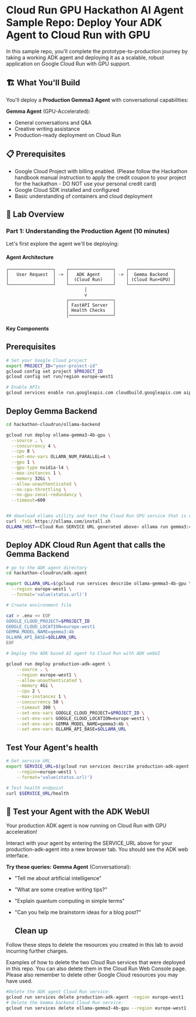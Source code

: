# Cloud Run GPU Hackathon AI Agent Sample Repo: Deploy Your ADK Agent to Cloud Run with GPU

 In this sample repo, you'll complete the prototype-to-production journey by taking a working ADK agent and deploying it as a scalable, robust application on Google Cloud Run with GPU support.


## 🏗️ What You'll Build

You'll deploy a **Production Gemma3 Agent** with conversational capabilities:

**Gemma Agent** (GPU-Accelerated):

- General conversations and Q&A
- Creative writing assistance
- Production-ready deployment on Cloud Run

## 📋 Prerequisites

- Google Cloud Project with billing enabled. (Please follow the Hackathon handbook manual instruction to apply the credit coupon to your project for the hackathon - DO NOT use your personal credit card)
- Google Cloud SDK installed and configured
- Basic understanding of containers and cloud deployment

## 🚀 Lab Overview

### Part 1: Understanding the Production Agent (10 minutes)

Let's first explore the agent we'll be deploying:

#### Agent Architecture

```
┌─────────────────┐    ┌─────────────────┐    ┌─────────────────┐
│   User Request  │ -> │   ADK Agent     │ -> │  Gemma Backend  │
│                 │    │  (Cloud Run)    │    │ (Cloud Run+GPU) │
└─────────────────┘    └─────────────────┘    └─────────────────┘
                              │
                              v
                       ┌─────────────────┐
                       │ FastAPI Server  │
                       │ Health Checks   │
                       │─────────────────┘
```

#### Key Components

## Prerequisites 

```bash
# Set your Google Cloud project
export PROJECT_ID="your-project-id"
gcloud config set project $PROJECT_ID
gcloud config set run/region europe-west1

# Enable APIs
gcloud services enable run.googleapis.com cloudbuild.googleapis.com aiplatform.googleapis.com
```

## Deploy Gemma Backend

```bash
cd hackathon-cloudrun/ollama-backend

gcloud run deploy ollama-gemma3-4b-gpu \
  --source . \
  --concurrency 4 \
  --cpu 8 \
  --set-env-vars OLLAMA_NUM_PARALLEL=4 \
  --gpu 1 \
  --gpu-type nvidia-l4 \
  --max-instances 1 \
  --memory 32Gi \
  --allow-unauthenticated \
  --no-cpu-throttling \
  --no-gpu-zonal-redundancy \
  --timeout=600


## download ollama utility and test the Cloud Run GPU service that is created
curl -fsSL https://ollama.com/install.sh
OLLAMA_HOST=<Cloud Run SERVICE URL generated above> ollama run gemma3:4b
```

## Deploy ADK Cloud Run Agent that calls the Gemma Backend

```bash
# go to the ADK agent directory
cd hackathon-cloudrun/adk-agent

export OLLAMA_URL=$(gcloud run services describe ollama-gemma3-4b-gpu \
  --region europe-west1 \
  --format='value(status.url)')

# Create environment file

cat > .env << EOF
GOOGLE_CLOUD_PROJECT=$PROJECT_ID
GOOGLE_CLOUD_LOCATION=europe-west1
GEMMA_MODEL_NAME=gemma3:4b
OLLAMA_API_BASE=$OLLAMA_URL
EOF

# Deploy the ADK based AI agent to Cloud Run with ADK webUI 

gcloud run deploy production-adk-agent \
    --source . \
    --region europe-west1 \
    --allow-unauthenticated \
    --memory 4Gi \
    --cpu 2 \
    --max-instances 1 \
    --concurrency 50 \
    --timeout 300 \
    --set-env-vars GOOGLE_CLOUD_PROJECT=$PROJECT_ID \
    --set-env-vars GOOGLE_CLOUD_LOCATION=europe-west1 \
    --set-env-vars GEMMA_MODEL_NAME=gemma3:4b \
    --set-env-vars OLLAMA_API_BASE=$OLLAMA_URL
```

## Test Your Agent's health

```bash
# Get service URL
export SERVICE_URL=$(gcloud run services describe production-adk-agent \
    --region=europe-west1 \
    --format='value(status.url)')

# Test health endpoint
curl $SERVICE_URL/health

```

## 🎉 Test your Agent with the ADK WebUI

Your production ADK agent is now running on Cloud Run with GPU acceleration!

Interact with your agent by entering the SERVICE_URL above for your production-adk-agent into a new browser tab. You should see the ADK web interface.

**Try these queries:**
**Gemma Agent** (Conversational):

- "Tell me about artificial intelligence"
- "What are some creative writing tips?"
- "Explain quantum computing in simple terms"
- "Can you help me brainstorm ideas for a blog post?"

  ## Clean up
Follow these steps to delete the resources you created in this lab to avoid incurring further charges.

Examples of how to delete the two Cloud Run services that were deployed in this repo. You can also delete them in the Cloud Run Web Console page. 
Please also remember to delete other Google Cloud resources you may have used. 

```bash
#Delete the ADK agent Cloud Run service:
gcloud run services delete production-adk-agent -region europe-west1
# Delete the Gemma backend Cloud Run service: 
gcloud run services delete ollama-gemma3-4b-gpu --region europe-west1

```
